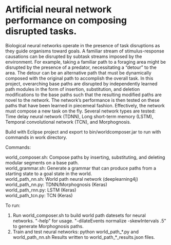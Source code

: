 # Artificial neural network performance on composing disrupted tasks.

Biological neural networks operate in the presence of task disruptions as they guide organisms toward goals. A familiar stream of stimulus-response causations can be disrupted by subtask streams imposed by the environment. For example, taking a familiar path to a foraging area might be disrupted by the presence of a predator, necessitating a “detour” to the area. The detour can be an alternative path that must be dynamically composed with the original path to accomplish the overall task. In this project, overarching base paths are disrupted by independently learned path modules in the form of insertion, substitution, and deletion modifications to the base paths such that the resulting modified paths are novel to the network. The network’s performance is then tested on these paths that have been learned in piecemeal fashion. Effectively, the network must compose a new task on the fly. Several network types are tested: Time delay neural network (TDNN), Long short-term memory (LSTM), Temporal convolutional network (TCN), and Morphognosis.

Build with Eclipse project and export to bin/worldcomposer.jar to run with commands in work directory.

Commands:

world_composer.sh: Compose paths by inserting, substituting, and deleting modular segments on a base path.<br /> 
world_grammar.sh: Generate a grammar that can produce paths from a starting state to a goal state in the world.<br />
world_path_nn.sh: World path neural network (deeplearning4j)<br />
world_path_nn.py: TDNN/Morphognosis (Keras)<br />
world_path_rnn.py: LSTM (Keras)<br />
world_path_tcn.py: TCN (Keras)<br />

To run:

1. Run world_composer.sh to build world path datesets for neural networks.
   "-help" for usage.
   "-dilateEvents normalize -skewIntervals .5" to generate Morphognosis paths.
2. Train and test neural networks: python world_path_&ast;.py and world_path_nn.sh
   Results written to world_path_&ast;_results.json files.

